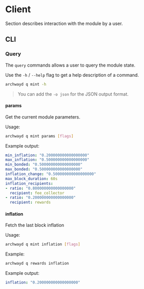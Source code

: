<!--
order: 5
-->

# Client

Section describes interaction with the module by a user.

## CLI

### Query

The `query` commands allows a user to query the module state.

Use the `-h` / `--help` flag to get a help description of a command.

```bash
archwayd q mint -h
```

> You can add the `-o json` for the JSON output format.

#### params

Get the current module parameters.

Usage:

```bash
archwayd q mint params [flags]
```

Example output:

```yaml
min_inflation: "0.200000000000000000"
max_inflation: "0.500000000000000000"
min_bonded: "0.500000000000000000"
max_bonded: "0.500000000000000000"
inflation_change: "0.500000000000000000"
max_block_duration: 60s
inflation_recipients: 
- ratio: "0.800000000000000000"
  recipient: fee_collector
- ratio: "0.200000000000000000"
  recipient: rewards
```

#### inflation

Fetch the last block inflation

Usage:

```bash
archwayd q mint inflation [flags]
```

Example:

```bash
archwayd q rewards inflation
```

Example output:

```yaml
inflation: "0.200000000000000000"
```

